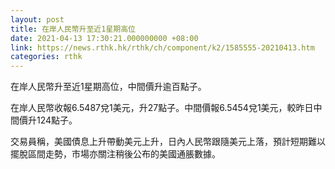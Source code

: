 ```yaml
---
layout: post
title: 在岸人民幣升至近1星期高位
date: 2021-04-13 17:30:21.000000000 +08:00
link: https://news.rthk.hk/rthk/ch/component/k2/1585555-20210413.htm
categories: rthk
---
```


在岸人民幣升至近1星期高位，中間價升逾百點子。

在岸人民幣收報6.5487兌1美元，升27點子。中間價報6.5454兌1美元，較昨日中間價升124點子。

交易員稱，美國債息上升帶動美元上升，日內人民幣跟隨美元上落，預計短期難以擺脫區間走勢，市場亦關注稍後公布的美國通脹數據。
